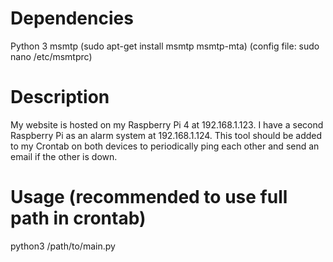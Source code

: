# Dependencies
Python 3
msmtp (sudo apt-get install msmtp msmtp-mta) (config file: sudo nano /etc/msmtprc)

# Description
My website is hosted on my Raspberry Pi 4 at 192.168.1.123. I have a second Raspberry Pi as an alarm system at 192.168.1.124. 
This tool should be added to my Crontab on both devices to periodically ping each other and send an email if the other is down.

# Usage (recommended to use full path in crontab)
python3 /path/to/main.py